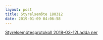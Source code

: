 ```yaml
---
layout: post
title: Styrelsemöte 180312
date: 2019-01-09 04:06:58
---
```


<!-- wp:file {"id":1011,"href":"/assets/2019/01/Styrelsemöte-4-2018-03-12.pdf"} -->
<div class="wp-block-file"><a href="/assets/2019/01/Styrelsemöte-4-2018-03-12.pdf">Styrelsemötesprotokoll 2018-03-12</a><a href="/assets/2019/01/Styrelsemöte-4-2018-03-12.pdf" class="wp-block-file__button" download>Ladda ner</a></div>
<!-- /wp:file -->